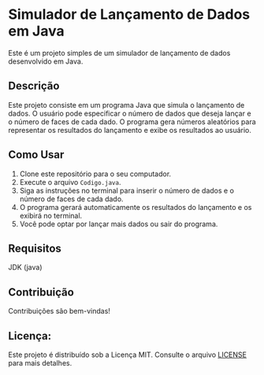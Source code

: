 # Simulador de Lançamento de Dados em Java

Este é um projeto simples de um simulador de lançamento de dados desenvolvido em Java.

## Descrição

Este projeto consiste em um programa Java que simula o lançamento de dados. O usuário pode especificar o número de dados que deseja lançar e o número de faces de cada dado. O programa gera números aleatórios para representar os resultados do lançamento e exibe os resultados ao usuário.

## Como Usar

1. Clone este repositório para o seu computador.
2. Execute o arquivo `Codigo.java`.
3. Siga as instruções no terminal para inserir o número de dados e o número de faces de cada dado.
4. O programa gerará automaticamente os resultados do lançamento e os exibirá no terminal.
5. Você pode optar por lançar mais dados ou sair do programa.

##  Requisitos
JDK (java) 
## Contribuição
Contribuições são bem-vindas!

## Licença: 
Este projeto é distribuído sob a Licença MIT. Consulte o arquivo [LICENSE](LICENSE) para mais detalhes.

